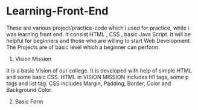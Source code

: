 # Learning-Front-End
These are various project/practice-code which i used for practice, while i was learning front end. It consist HTML , CSS , basic Java Script. It will be helpful for beginners and those who are willing to start Web Development. 
The Projects are of basic level which a beginner can perform.  


1) Vision Mission

It is a basic Vision of our college. It is developed with help of simple HTML and some basic CSS.
HTML in VISION MISSION includes H1 tags, some p tags and list tag.
CSS includes Margin, Padding, Border, Color and Background Color.

2) Basic Form

